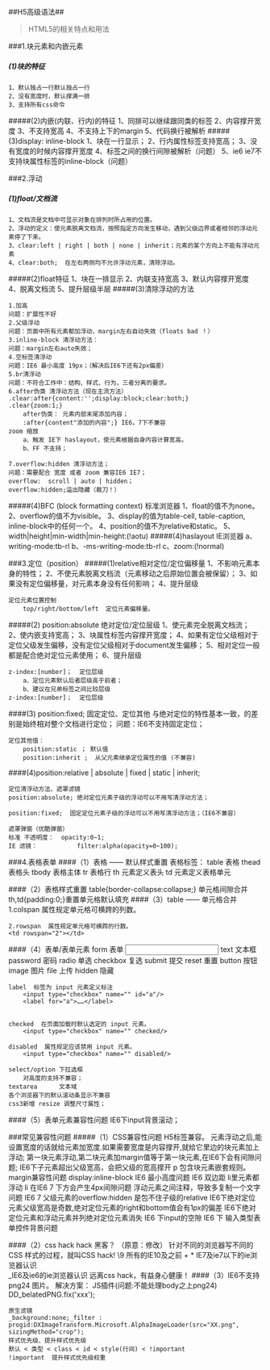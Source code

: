 ##H5高级语法##
>HTML5的相关特点和用法

###1.块元素和内嵌元素
##### (1)块的特征	1、默认独占一行默认独占一行 	2、没有宽度时，默认撑满一排	3、支持所有css命令
#####(2)内嵌(内联、行内)的特征
    1、同排可以继续跟同类的标签	2、内容撑开宽度	3、不支持宽高	4、不支持上下的margin	5、代码换行被解析
#####(3)display: inline-block	1、块在一行显示；	2、行内属性标签支持宽高；	3、没有宽度的时候内容撑开宽度
	4、标签之间的换行间隙被解析（问题）	5、ie6 ie7不支持块属性标签的inline-block（问题）
	
###2.浮动
##### (1)float/文档流		1、文档流是文档中可显示对象在排列时所占用的位置。	2、浮动的定义：使元素脱离文档流，按照指定方向发生移动，遇到父级边界或者相邻的浮动元素停了下来。	3、clear:left | right | both | none | inherit；元素的某个方向上不能有浮动元素	4、clear:both;  在左右两侧均不允许浮动元素，清除浮动。
#####(2)float特征	1、块在一排显示	2、内联支持宽高	3、默认内容撑开宽度    4、脱离文档流	5、提升层级半层
#####(3)清除浮动的方法		1.加高	问题：扩展性不好	2.父级浮动	问题：页面中所有元素都加浮动，margin左右自动失效（floats bad ！）	3.inline-block 清浮动方法：	问题：margin左右auto失效；	4.空标签清浮动	问题：IE6 最小高度 19px；（解决后IE6下还有2px偏差）	5.br清浮动	问题：不符合工作中：结构、样式、行为，三者分离的要求。	6.after伪类 清浮动方法（现在主流方法）	.clear:after{content:'';display:block;clear:both;}	.clear{zoom:1;}		after伪类： 元素内部末尾添加内容；		:after{content"添加的内容";} IE6，7下不兼容	zoom 缩放 		a、触发 IE下 haslayout，使元素根据自身内容计算宽高。		b、FF 不支持；	7.overflow:hidden 清浮动方法；	问题：需要配合 宽度 或者 zoom 兼容IE6 IE7；	overflow:  scroll | auto | hidden；	overflow:hidden;溢出隐藏（裁刀！）#####(4)BFC (block formatting context)  标准浏览器 	1、float的值不为none。	2、overflow的值不为visible。	3、display的值为table-cell, table-caption, inline-block中的任何一个。	4、position的值不为relative和static。    5、width|height|min-width|min-height:(!aotu)#####(4)haslayout      IE浏览器    a、writing-mode:tb-rl    b、-ms-writing-mode:tb-rl    c、zoom:(!normal)
    
###3.定位（position）
#####(1)relative相对定位/定位偏移量	1、不影响元素本身的特性；	2、不使元素脱离文档流（元素移动之后原始位置会被保留）；	3、如果没有定位偏移量，对元素本身没有任何影响；	4、提升层级	定位元素位置控制		top/right/bottom/left  定位元素偏移量。
		
#####(2) position:absolute 绝对定位/定位层级	1、使元素完全脱离文档流；	2、使内嵌支持宽高；	3、块属性标签内容撑开宽度；	4、如果有定位父级相对于定位父级发生偏移，没有定位父级相对于document发生偏移；	5、相对定位一般都是配合绝对定位元素使用；	6、提升层级
		z-index:[number]；  定位层级		a、定位元素默认后者层级高于前者；		b、建议在兄弟标签之间比较层级	z-index:[number]；  定位层级

####(3) position:fixed; 固定定位、定位其他	与绝对定位的特性基本一致，的差别是始终相对整个文档进行定位；	问题：IE6不支持固定定位；	定位其他值：		position:static ； 默认值		position:inherit ;  从父元素继承定位属性的值 (不兼容)	####(4)position:relative | absolute | fixed | static | inherit;
	定位清浮动方法、遮罩滤镜	position:absolute; 绝对定位元素子级的浮动可以不用写清浮动方法；	position:fixed;  固定定位元素子级的浮动可以不用写清浮动方法；（IE6不兼容）	遮罩弹窗（优酷弹窗）	标准 不透明度：  opacity:0~1; 	IE 滤镜：           filter:alpha(opacity=0~100); 
	
###4.表格表单
####（1）表格 —— 默认样式重置
	表格标签：	table 表格	thead 表格头	tbody 表格主体	tr 表格行	th 元素定义表头	td 元素定义表格单元####（2）表格样式重置	table{border-collapse:collapse;} 单元格间隙合并	th,td{padding:0;}重置单元格默认填充####（3）table —— 单元格合并
	1.colspan  属性规定单元格可横跨的列数。	<td colspan="2"></td>	2.rowspan  属性规定单元格可横跨的行数。	<td rowspan="2"></td>####（4）表单/表单元素
	form   表单	<input type="…… " name="" value="" /> 		text              文本框		password     密码		radio            单选		checkbox     复选		submit         提交		reset            重置		button         按钮		image          图片		file               上传		hidden         隐藏	label  标签为 input 元素定义标注		<input type="checkbox" name="" id="a"/>		<label for="a">……</label>	checked  在页面加载时默认选定的 input 元素。		<input type="checkbox" name="" checked/>	disabled  属性规定应该禁用 input 元素。		<input type="checkbox" name="" disabled/>	select/option 下拉选框		对高度的支持不兼容；	textarea      文本域	各个浏览器下的默认滚动条显示不兼容	css3新增 resize 调整尺寸属性；####（5）表单元素兼容性问题	IE6下input背景滚动；

###常见兼容性问题
#####（1）CSS兼容性问题
	H5标签兼容。	元素浮动之后,能设置宽度的话就给元素加宽度.如果需要宽度是内容撑开,就给它里边的块元素加上浮动;	第一块元素浮动,第二块元素加margin值等于第一块元素,在IE6下会有间隙问题;	IE6下子元素超出父级宽高，会把父级的宽高撑开	p 包含块元素嵌套规则。	margin兼容性问题	display:inline-block	IE6 最小高度问题	IE6 双边距	li里元素都浮动 li 在IE6 7  下方会产生4px间隙问题	浮动元素之间注释，导致多复制一个文字问题	IE6 7 父级元素的overflow:hidden 是包不住子级的relative	IE6下绝对定位元素父级宽高是奇数,绝对定位元素的right和bottom值会有1px的偏差	IE6下绝对定位元素和浮动元素并列绝对定位元素消失	IE6 下input的空隙	IE6 下 输入类型表单控件背景问题####（2）css hack
	hack 黑客？ （原意：修改）	针对不同的浏览器写不同的CSS 样式的过程，就叫CSS hack!	\9 所有的IE10及之前	+ * IE7及ie7以下的ie浏览器认识		_IE6及ie6的ie浏览器认识	远离css hack，有益身心健康！
####（3）IE6不支持png24 图片。	解决方案：	JS插件(问题:不能处理body之上png24)	DD_belatedPNG.fix('xxx');	原生滤镜	_background:none;_filter : progid:DXImageTransform.Microsoft.AlphaImageLoader(src="XX.png", sizingMethod="crop");	样式优先级、提升样式优先级
	默认 < 类型 < class < id < style(行间) < !important 	!important  提升样式优先级权重
